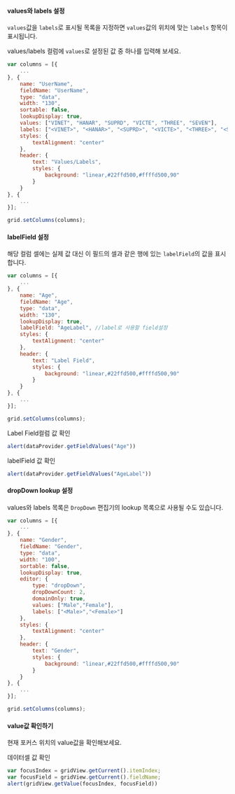 #### values와 labels 설정

`values`값을 `labels`로 표시될 목록을 지정하면 `values`값의 위치에 맞는 `labels` 항목이 표시됩니다.

values/labels 컬럼에 `values`로 설정된 값 중 하나를 입력해 보세요.

```js
var columns = [{
	...
}, {
    name: "UserName",
    fieldName: "UserName",
    type: "data",
    width: "130",
    sortable: false,
    lookupDisplay: true,
    values: ["VINET", "HANAR", "SUPRD", "VICTE", "THREE", "SEVEN"],
    labels: ["<VINET>", "<HANAR>", "<SUPRD>", "<VICTE>", "<THREE>", "<SEVEN>"],
    styles: {
        textAlignment: "center"
    },
    header: {
        text: "Values/Labels",
        styles: {
            background: "linear,#22ffd500,#ffffd500,90"
        }
    }
}, {
	...
}];

grid.setColumns(columns);
```

#### labelField 설정

해당 컬럼 셀에는 실제 값 대신 이 필드의 셀과 같은 행에 있는 `labelField`의 값을 표시합니다.

```js
var columns = [{
	...
}, {
    name: "Age",
    fieldName: "Age",
    type: "data",
    width: "130",
    lookupDisplay: true,
    labelField: "AgeLabel", //label로 사용할 field설정
    styles: {
        textAlignment: "center"
    },
    header: {
        text: "Label Field",
        styles: {
            background: "linear,#22ffd500,#ffffd500,90"
        }
    }
}, {
	...
}];

grid.setColumns(columns);
```

<a class="btn primary small round lowercase" id="getFieldValues">Label Field컬럼 값 확인</a>

```js
alert(dataProvider.getFieldValues("Age"))
```

<a class="btn primary small round lowercase" id="getLabelValues">labelField 값 확인</a>

```js
alert(dataProvider.getFieldValues("AgeLabel"))
```

#### dropDown lookup 설정

values와 labels 목록은 `DropDown` 편집기의 lookup 목록으로 사용될 수도 있습니다.

```js
var columns = [{
	...
}, {
    name: "Gender",
    fieldName: "Gender",
    type: "data",
    width: "100",
    sortable: false,
    lookupDisplay: true,
    editor: {
        type: "dropDown",
        dropDownCount: 2,
        domainOnly: true,
        values: ["Male","Female"],
        labels: ["<Male>","<Female>"]
    },
    styles: {
        textAlignment: "center"
    },
    header: {
        text: "Gender",
        styles: {
            background: "linear,#22ffd500,#ffffd500,90"
        }
    }
}, {
	...
}];

grid.setColumns(columns);
```

#### value값 확인하기

현재 포커스 위치의 value값을 확인해보세요.

<a class="btn primary small round lowercase" id="getValue">데이터셀 값 확인</a>

```js
var focusIndex = gridView.getCurrent().itemIndex;
var focusField = gridView.getCurrent().fieldName;
alert(gridView.getValue(focusIndex, focusField))
```

<script>
$('#getValue').click(function() {
    var focusIndex = gridView.getCurrent().itemIndex;
	var focusField = gridView.getCurrent().fieldName;
	alert(gridView.getValue(focusIndex, focusField))
});

$('#getFieldValues').click(function() {
    alert(dataProvider.getFieldValues("Age"))
});

$('#getLabelValues').click(function() {
    alert(dataProvider.getFieldValues("AgeLabel"))
});
</script>